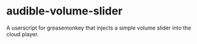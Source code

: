 # audible-volume-slider
A userscript for greasemonkey that injects a simple volume slider into the cloud player.

